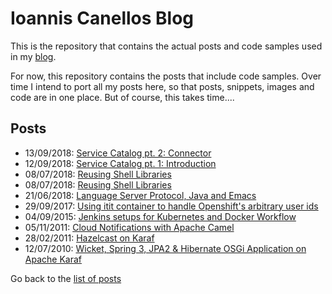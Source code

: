 # Ioannis Canellos Blog

This is the repository that contains the actual posts and code samples used in my [blog](http://iocanel.com).

For now, this repository contains the posts that include code samples. Over time I intend to port all my posts here, so that posts, snippets, images and code are in one place.
But of course, this takes time....

## Posts

- 13/09/2018: [Service Catalog pt. 2: Connector](https://github.com/iocanel/blog/blob/master/service-catalog-pt2-connector)
- 12/09/2018: [Service Catalog pt. 1: Introduction](https://github.com/iocanel/blog/blob/master/service-catalog-pt1-introduction)
- 08/07/2018: [Reusing Shell Libraries](https://github.com/iocanel/blog/blob/master/reusing-shell-libraries)
- 08/07/2018: [Reusing Shell Libraries](https://github.com/iocanel/blog/blob/master/reusing-shell-libraries)
- 21/06/2018: [Language Server Protocol, Java and Emacs](https://github.com/iocanel/blog/blob/master/language-server-protocol-java-and-emacs)
- 29/09/2017: [Using itit container to handle Openshift's arbitrary user ids](https://github.com/iocanel/blog/blob/master/using-init-containers-to-handle-openshifts-arbitrary-user-ids)
- 04/09/2015: [Jenkins setups for Kubernetes and Docker Workflow](https://github.com/iocanel/blog/blob/master/jenkins-setups-for-kubernetes-and-docker-workflow)
- 05/11/2011: [Cloud Notifications with Apache Camel](https://github.com/iocanel/blog/blob/master/cloud-notifications-with-apache-camel)
- 28/02/2011: [Hazelcast on Karaf](https://github.com/iocanel/blog/blob/master/hazelcast-on-karaf)
- 12/07/2010: [Wicket, Spring 3, JPA2 & Hibernate OSGi Application on Apache Karaf](https://github.com/iocanel/blog/blob/master/wicket-spring-3-jpa2-hibernate-osgi-application-on-apache-karaf)


Go back to the [list of posts](https://github.com/iocanel/blog/blob/master/README.md#posts)

